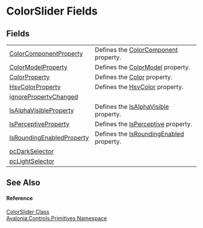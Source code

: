 # ColorSlider Fields




## Fields
<table>
<tr>
<td><a href="F_Avalonia_Controls_Primitives_ColorSlider_ColorComponentProperty">ColorComponentProperty</a></td>
<td>Defines the <a href="P_Avalonia_Controls_Primitives_ColorSlider_ColorComponent">ColorComponent</a> property.</td>
</tr>
<tr>
<td><a href="F_Avalonia_Controls_Primitives_ColorSlider_ColorModelProperty">ColorModelProperty</a></td>
<td>Defines the <a href="P_Avalonia_Controls_Primitives_ColorSlider_ColorModel">ColorModel</a> property.</td>
</tr>
<tr>
<td><a href="F_Avalonia_Controls_Primitives_ColorSlider_ColorProperty">ColorProperty</a></td>
<td>Defines the <a href="P_Avalonia_Controls_Primitives_ColorSlider_Color">Color</a> property.</td>
</tr>
<tr>
<td><a href="F_Avalonia_Controls_Primitives_ColorSlider_HsvColorProperty">HsvColorProperty</a></td>
<td>Defines the <a href="P_Avalonia_Controls_Primitives_ColorSlider_HsvColor">HsvColor</a> property.</td>
</tr>
<tr>
<td><a href="F_Avalonia_Controls_Primitives_ColorSlider_ignorePropertyChanged">ignorePropertyChanged</a></td>
<td> </td>
</tr>
<tr>
<td><a href="F_Avalonia_Controls_Primitives_ColorSlider_IsAlphaVisibleProperty">IsAlphaVisibleProperty</a></td>
<td>Defines the <a href="P_Avalonia_Controls_Primitives_ColorSlider_IsAlphaVisible">IsAlphaVisible</a> property.</td>
</tr>
<tr>
<td><a href="F_Avalonia_Controls_Primitives_ColorSlider_IsPerceptiveProperty">IsPerceptiveProperty</a></td>
<td>Defines the <a href="P_Avalonia_Controls_Primitives_ColorSlider_IsPerceptive">IsPerceptive</a> property.</td>
</tr>
<tr>
<td><a href="F_Avalonia_Controls_Primitives_ColorSlider_IsRoundingEnabledProperty">IsRoundingEnabledProperty</a></td>
<td>Defines the <a href="P_Avalonia_Controls_Primitives_ColorSlider_IsRoundingEnabled">IsRoundingEnabled</a> property.</td>
</tr>
<tr>
<td><a href="F_Avalonia_Controls_Primitives_ColorSlider_pcDarkSelector">pcDarkSelector</a></td>
<td> </td>
</tr>
<tr>
<td><a href="F_Avalonia_Controls_Primitives_ColorSlider_pcLightSelector">pcLightSelector</a></td>
<td> </td>
</tr>
</table>

## See Also


#### Reference
<a href="T_Avalonia_Controls_Primitives_ColorSlider">ColorSlider Class</a>  
<a href="N_Avalonia_Controls_Primitives">Avalonia.Controls.Primitives Namespace</a>  

